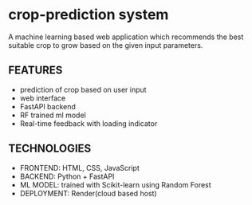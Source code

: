 # crop-prediction system
A machine learning based web application which recommends the best suitable crop to grow based on the given input parameters.
## FEATURES
   - prediction of crop based on user input
   - web interface
   - FastAPI backend
   - RF trained ml model
   - Real-time feedback with loading indicator

## TECHNOLOGIES
   - FRONTEND: HTML, CSS, JavaScript
   - BACKEND: Python + FastAPI
   - ML MODEL: trained with Scikit-learn using Random Forest
   - DEPLOYMENT: Render(cloud based host)


